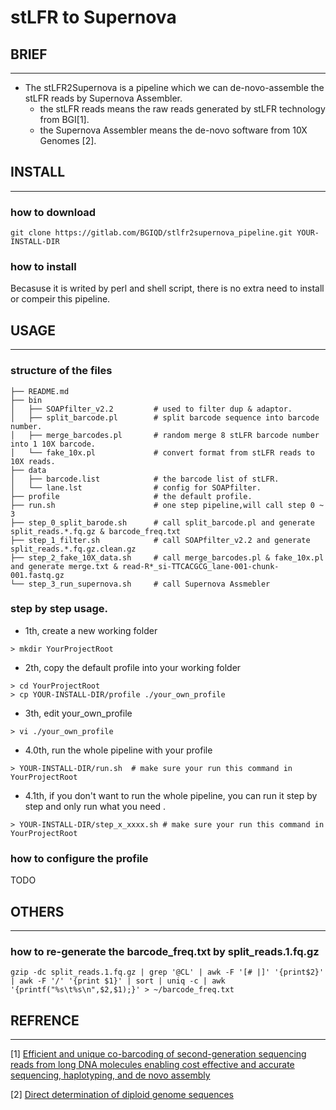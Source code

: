 # stLFR to Supernova

## BRIEF
__________________

- The stLFR2Supernova is a pipeline which we can de-novo-assemble the stLFR reads by Supernova Assembler. 
    -  the stLFR reads means the raw reads generated by stLFR technology from BGI[1].
    -  the Supernova Assembler means the de-novo software from 10X Genomes [2].

## INSTALL
__________________

### how to download

```
git clone https://gitlab.com/BGIQD/stlfr2supernova_pipeline.git YOUR-INSTALL-DIR
```

### how to install

Becasuse it is writed by perl and shell script, there is no extra need to install or compeir this pipeline.

## USAGE
__________________

### structure of the files

```
├── README.md
├── bin
│   ├── SOAPfilter_v2.2         # used to filter dup & adaptor.
│   ├── split_barcode.pl        # split barcode sequence into barcode number.
│   ├── merge_barcodes.pl       # random merge 8 stLFR barcode number into 1 10X barcode.
│   └── fake_10x.pl             # convert format from stLFR reads to 10X reads.
├── data
│   ├── barcode.list            # the barcode list of stLFR.
│   └── lane.lst                # config for SOAPfilter.
├── profile                     # the default profile.
├── run.sh                      # one step pipeline,will call step 0 ~ 3
├── step_0_split_barode.sh      # call split_barcode.pl and generate split_reads.*.fq.gz & barcode_freq.txt
├── step_1_filter.sh            # call SOAPfilter_v2.2 and generate split_reads.*.fq.gz.clean.gz
├── step_2_fake_10X_data.sh     # call merge_barcodes.pl & fake_10x.pl and generate merge.txt & read-R*_si-TTCACGCG_lane-001-chunk-001.fastq.gz
└── step_3_run_supernova.sh     # call Supernova Assmebler
```


### step by step usage.

- 1th, create a new working folder

```
> mkdir YourProjectRoot
```

- 2th, copy the default profile into your working folder

```
> cd YourProjectRoot
> cp YOUR-INSTALL-DIR/profile ./your_own_profile
```

- 3th, edit your_own_profile

```
> vi ./your_own_profile 
```
- 4.0th, run the whole pipeline with your profile

```
> YOUR-INSTALL-DIR/run.sh  # make sure your run this command in YourProjectRoot
```
- 4.1th, if you don't want to run the whole pipeline, you can run it step by step and only run what you need .

```
> YOUR-INSTALL-DIR/step_x_xxxx.sh # make sure your run this command in YourProjectRoot
```

### how to configure the profile 

TODO

## OTHERS
__________________

### how to re-generate the barcode_freq.txt by split_reads.1.fq.gz

```
gzip -dc split_reads.1.fq.gz | grep '@CL' | awk -F '[# |]' '{print$2}' | awk -F '/' '{print $1}' | sort | uniq -c | awk '{printf("%s\t%s\n",$2,$1);}' > ~/barcode_freq.txt
```

## REFRENCE
__________________

[1] [Efficient and unique co-barcoding of second-generation sequencing reads from long DNA molecules enabling cost effective and accurate sequencing, haplotyping, and de novo assembly][11]
 
[2] [Direct determination of diploid genome sequences][22]

[11]: https://www.ncbi.nlm.nih.gov/pubmed/30940689 
[22]: https://www.ncbi.nlm.nih.gov/pubmed/28381613 

